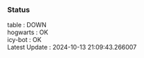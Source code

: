 ### Status


table : DOWN  
hogwarts : OK  
icy-bot : OK  
Latest Update : 2024-10-13 21:09:43.266007
